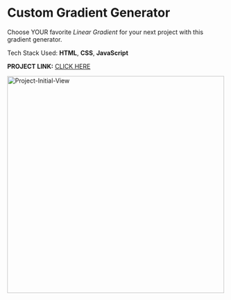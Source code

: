 # Custom Gradient Generator


Choose YOUR favorite *Linear Gradient* for your next project with this gradient generator.

Tech Stack Used: **HTML**, **CSS**, **JavaScript**

**PROJECT LINK:** [CLICK HERE](https://custom-cool-gradients-101.netlify.app/)

<img width="500" alt="Project-Initial-View" src="https://user-images.githubusercontent.com/41067454/190105827-3c9e581e-d484-4a80-a70b-d993bd096f88.png">
